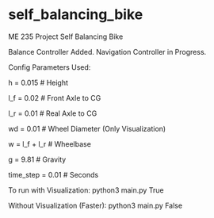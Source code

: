 # self_balancing_bike
ME 235 Project Self Balancing Bike

Balance Controller Added. Navigation Controller in Progress.

Config Parameters Used:

h = 0.015 # Height

l_f = 0.02 # Front Axle to CG

l_r = 0.01 # Real Axle to CG

wd = 0.01 # Wheel Diameter (Only Visualization)

w = l_f + l_r # Wheelbase

g = 9.81 # Gravity 

time_step = 0.01 # Seconds

To run with Visualization:
python3 main.py True

Without Visualization (Faster):
python3 main.py False
